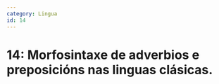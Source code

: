 ```yaml
---
category: Lingua
id: 14
---
```


# 14: Morfosintaxe de adverbios e preposicións nas linguas clásicas.
